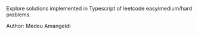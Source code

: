 Explore solutions implemented in Typescript of leetcode easy/medium/hard problems.

Author: Medeu Amangeldi